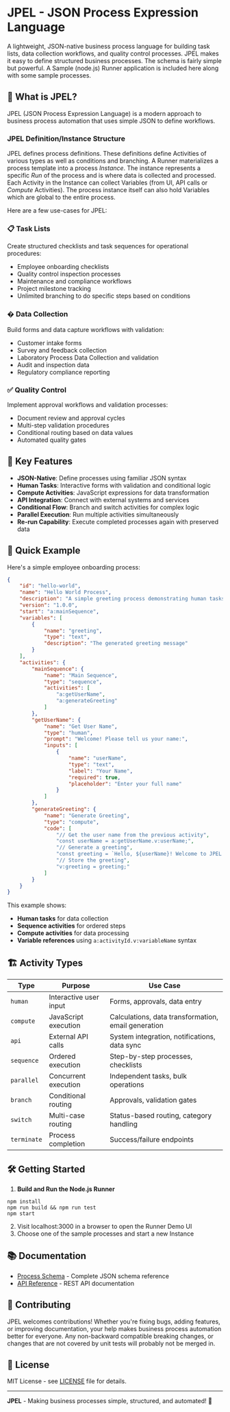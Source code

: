 # JPEL - JSON Process Expression Language

A lightweight, JSON-native business process language for building task lists, data collection workflows, and quality control processes. JPEL makes it easy to define  structured business processes. The schema is fairly simple but powerful.  A Sample (node.js) Runner application is included here along with some sample processes.

## 🎯 What is JPEL?

JPEL (JSON Process Expression Language) is a modern approach to business process automation that uses simple JSON to define workflows. 

### JPEL Definition/Instance Structure
JPEL defines process definitions. These definitions define Activities of various types as well as conditions and branching. A Runner materializes a process template into a process *Instance*.  The instance represents a specific *Run* of the process and is where data is collected and processed. Each Activity in the Instance can collect Variables (from UI, API calls or *Compute* Activities).  The process instance itself can also hold Variables which are global to the entire process.

Here are a few use-cases for JPEL:

### 📋 Task Lists
Create structured checklists and task sequences for operational procedures:
- Employee onboarding checklists
- Quality control inspection processes
- Maintenance and compliance workflows
- Project milestone tracking
- Unlimited branching to do specific steps based on conditions

### � Data Collection
Build forms and data capture workflows with validation:
- Customer intake forms
- Survey and feedback collection
- Laboratory Process Data Collection and validation
- Audit and inspection data
- Regulatory compliance reporting

### ✅ Quality Control
Implement approval workflows and validation processes:
- Document review and approval cycles
- Multi-step validation procedures
- Conditional routing based on data values
- Automated quality gates

## 🚀 Key Features

- **JSON-Native**: Define processes using familiar JSON syntax
- **Human Tasks**: Interactive forms with validation and conditional logic
- **Compute Activities**: JavaScript expressions for data transformation
- **API Integration**: Connect with external systems and services
- **Conditional Flow**: Branch and switch activities for complex logic
- **Parallel Execution**: Run multiple activities simultaneously
- **Re-run Capability**: Execute completed processes again with preserved data

## 📝 Quick Example

Here's a simple employee onboarding process:

```json
{
	"id": "hello-world",
	"name": "Hello World Process",
	"description": "A simple greeting process demonstrating human tasks and compute activities",
	"version": "1.0.0",
	"start": "a:mainSequence",
	"variables": [
		{
			"name": "greeting",
			"type": "text",
			"description": "The generated greeting message"
		}
	],
	"activities": {
		"mainSequence": {
			"name": "Main Sequence",
			"type": "sequence",
			"activities": [
				"a:getUserName",
				"a:generateGreeting"
			]
		},
		"getUserName": {
			"name": "Get User Name",
			"type": "human",
			"prompt": "Welcome! Please tell us your name:",
			"inputs": [
				{
					"name": "userName",
					"type": "text",
					"label": "Your Name",
					"required": true,
					"placeholder": "Enter your full name"
				}
			]
		},
		"generateGreeting": {
			"name": "Generate Greeting",
			"type": "compute",
			"code": [
				"// Get the user name from the previous activity",
				"const userName = a:getUserName.v:userName;",
				"// Generate a greeting",
				"const greeting = `Hello, ${userName}! Welcome to JPEL!`;",
				"// Store the greeting",
				"v:greeting = greeting;"
			]
		}
	}
}
```

This example shows:
- **Human tasks** for data collection
- **Sequence activities** for ordered steps
- **Compute activities** for data processing
- **Variable references** using `a:activityId.v:variableName` syntax

## 🏗️ Activity Types

| Type | Purpose | Use Case |
|------|---------|----------|
| `human` | Interactive user input | Forms, approvals, data entry |
| `compute` | JavaScript execution | Calculations, data transformation, email generation |
| `api` | External API calls | System integration, notifications, data sync |
| `sequence` | Ordered execution | Step-by-step processes, checklists |
| `parallel` | Concurrent execution | Independent tasks, bulk operations |
| `branch` | Conditional routing | Approvals, validation gates |
| `switch` | Multi-case routing | Status-based routing, category handling |
| `terminate` | Process completion | Success/failure endpoints |


## 🛠️ Getting Started
1. **Build and Run the Node.js Runner**
```
npm install
npm run build && npm run test
npm start
```
2. Visit localhost:3000 in a browser to open the Runner Demo UI
3. Choose one of the sample processes and start a new Instance

## 📚 Documentation

- [Process Schema](design/schema.yaml) - Complete JSON schema reference
- [API Reference](runner-node/README.md) - REST API documentation

## 🤝 Contributing

JPEL welcomes contributions! Whether you're fixing bugs, adding features, or improving documentation, your help makes business process automation better for everyone. Any non-backward compatible breaking changes, or changes that are not covered by unit tests will probably not be merged in.

## 📄 License

MIT License - see [LICENSE](LICENSE) file for details.

---

**JPEL** - Making business processes simple, structured, and automated! 🎯
